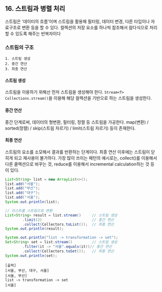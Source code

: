 ## 16. 스트림과 병렬 처리

스트림은 '데이터의 흐름'이며 스트림을 활용해 필터링, 데이터 변경, 다른 타입이나 자료구조로 변환 등을 할 수 있다.
컬렉션의 저장 요소를 하나씩 참조해서 람다식으로 처리할 수 있도록 해주는 반복자이다

### 스트림의 구조
```
1. 스트림 생성
2. 중간 연산
3. 최종 연산
```

#### 스트림 생성
스트림을 이용하기 위해선 먼저 스트림을 생성해야 한다.
`Stream<T> Collections.stream()`을 이용해 해당 컬렉션을 기반으로 하는 스트림을 생성한다.

#### 중간 연산
중간 단계로써, 데이터의 형변환, 필터링, 정렬 등 스트림을 가공한다.
map(변환) / sorted(정렬) / skip(스트림 자르기) / limit(스트림 자르기) 등이 존재한다.

#### 최종 연산
스트림의 요소를 소모해서 결과를 반환하는 단계이다. 최종 연산 이후에는 스트림이 닫히게 되고 재사용이 불가하다.
가장 많이 쓰이는 패턴의 예시로는, collect()를 이용해서 다른 콜렉션으로 바꾸는 것, reduce를 이용해서 incremental calculation하는 것 등이 있다.

``` java
List<String> list = new ArrayList<>();
list.add("서울");
list.add("부산");
list.add("대구");
list.add("서울");
System.out.println(list);

// 리스트를 스트림으로 변환
List<String> result = list.stream()     // 스트림 생성
        .limit(2)                       // 중간 연산
        .collect(Collectors.toList());  // 최종 연산
System.out.println(result);

System.out.println("list -> transformation -> set");
Set<String> set = list.stream()         // 스트림 생성
        .filter(it -> "서울".equals(it))// 중간 연산
        .collect(Collectors.toSet());   // 최종 연산
System.out.println(set);
```

```
[출력]
[서울, 부산, 대구, 서울]
[서울, 부산]
list -> transformation -> set
[서울]
```

